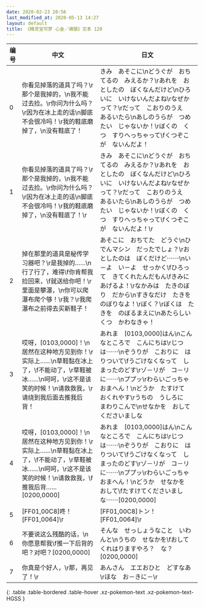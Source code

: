 ```yaml
---
date: 2020-02-23 20:56
last_modified_at: 2020-05-13 14:27
layout: default
title: 《精灵宝可梦 心金／魂银》文本 120
---
```

| 编号 | 中文 | 日文 |
| ---- | ---- | ---- |
| 0 | 你看见掉落的道具了吗？\r那个是我掉的，\n我不能过去捡。\r你问为什么吗？\r因为在冰上走的话\n脚底不会很冷吗！\r我的鞋底磨掉了，\n没有鞋底了！ | きみ　あそこに\nどうぐが　おちてるの　みえるか？\rあれを　おとしたの　ぼくなんだけど\nひろいに　いけないんだよね\rなぜかって？\rだって　こおりのうえ　あるいたら\nあしのうらが　つめたい　じゃないか！\rぼくの　くつ　すりへっちゃって\fくつぞこが　ないんだよ！ |
| 1 | 你看见掉落的道具了吗？\r那个是我掉的，\n我不能过去捡。\r你问为什么吗？\r因为在冰上走的话\n脚底不会很冷吗！\r我的鞋底磨掉了，\n没有鞋底了！\r | きみ　あそこに\nどうぐが　おちてるの　みえるか？\rあれを　おとしたの　ぼくなんだけど\nひろいに　いけないんだよね\rなぜかって？\rだって　こおりのうえ　あるいたら\nあしのうらが　つめたい　じゃないか！\rぼくの　くつ　すりへっちゃって\fくつぞこが　ないんだよ！\r |
| 2 | 掉在那里的道具是秘传学习器吧？\r是我掉的……\n行了行了，难得\f你肯帮我捡回来，\f就送给你吧！\r里面是攀瀑，\n你可以爬瀑布爬个够！\r我？\r我爬瀑布之前得去买新鞋子！ | あそこに　おちてた　どうぐ\nひでんマシン　だったでしょ？\rおとしたのは　ぼくだけど⋯⋯\nい－よ　い－よ　せっかく\fひろって　きてくれたんだもん\fきみに　あげるよ！\rなかみは　たきのぼり　だから\nすきなだけ　たきを　のぼりなよ！\rぼく？\rぼくは　たきを　のぼるまえに\nあたらしい　くつ　かわなきゃ！ |
| 3 | 哎呀，[0103,0000]！\n居然在这种地方见到你！\r实际上……\n草鞋黏在冰上了，\f不能动了，\r草鞋被冰……\n呵呵，\r这不是该笑的时候！\n请救救我，\r请绕到我后面去推我后背！ | あれま　[0103,0000]はん\nこんなところで　こんにちは\rじつは⋯⋯\nぞうりが　こおりに　はりついて\fうごけなくなって　しまったのどす\rゾ－リが　コ－リに⋯⋯\nププッ\rわらいごっちゃ　おまへん！\nどうか　たすけて　おくれやす\rうちの　うしろに　まわりこんで\nせなかを　おして　くださいましな |
| 4 | 哎呀，[0103,0000]！\n居然在这种地方见到你！\r实际上……\n草鞋黏在冰上了，\f不能动了，\r草鞋被冰……\n呵呵，\r这不是该笑的时候！\n请救救我，\f推我后背……[0200,0000] | あれま　[0103,0000]はん\nこんなところで　こんにちは\rじつは⋯⋯\nぞうりが　こおりに　はりついて\fうごけなくなって　しまったのどす\rゾ－リが　コ－リに⋯⋯\nププッ\rわらいごっちゃ　おまへん！\nどうか　せなかを　おして\fたすけてくださいましな⋯⋯[0200,0000] |
| 5 | [FF01,00C8]咚！[FF01,0064]\r | [FF01,00C8]トン！[FF01,0064]\r |
| 6 | 不要说这么残酷的话，\n你愿意帮我\f推一下后背的吧？对吧？[0200,0000] | そんな　せっしょうなこと　いわんと\nうちの　せなかを\fおしてくれはりますやろ？　な？[0200,0000] |
| 7 | 你真是个好人，\r那，再见了！\r | あんさん　エエおひと　どすなあ\rほな　お－きに－\r |
{: .table .table-bordered .table-hover .xz-pokemon-text .xz-pokemon-text-HGSS }